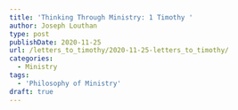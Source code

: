 ```yaml
---
title: 'Thinking Through Ministry: 1 Timothy '
author: Joseph Louthan
type: post
publishDate: 2020-11-25
url: /letters_to_timothy/2020-11-25-letters_to_timothy/
categories:
  - Ministry
tags:
  - 'Philosophy of Ministry'
draft: true
---
```

